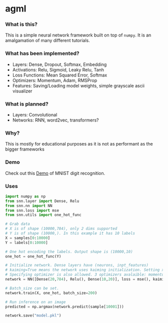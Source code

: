 # agml

### What is this?

This is a simple neural network framework built on top of `numpy`. It is an amalgamation of many different tutorials.

### What has been implemented?

- Layers: Dense, Dropout, Softmax, Embedding
- Activations: Relu, Sigmoid, Leaky Relu, Tanh
- Loss Functions: Mean Squared Error, Softmax
- Optimizers: Momentum, Adam, RMSProp
- Features: Saving/Loading model weights, simple grayscale ascii visualizer

### What is planned?
- Layers: Convolutional
- Networks: RNN, word2vec, transformers?

### Why?

This is mostly for educational purposes as it is not as performant as the bigger frameworks

### Demo

Check out this [Demo](https://replit.com/@garnavaurha/snn?v=1) of MNIST digit recognition.

### Uses

```python
import numpy as np
from snn.layer import Dense, Relu
from snn.nn import NN
from snn.loss import mse
from snn.utils import one_hot_func

# Grab data
# X is of shape (10000,784), only 2 dims supported
# Y is of shape (10000,). In this example it has 10 labels
X = samples[0:10000]
Y = labels[0:10000]

# One hot encoding the labels. Output shape is (10000,10)
one_hot = one_hot_func(Y)

# Initialize network. Dense layers have (neurons, inpt_features)
# kaiming=True means the network uses kaiming initialization. Setting xavier=True uses xavier initialization instead
# Specifying optimizer is also allowed. 3 optimizers avalaible: momentum, adam, rmsprop.
network = NN([Dense(20,784), Relu(), Dense(10,20)], loss = mse(), kaiming=True, optimizer="rmsprop")

# Batch_size can be set.
network.train(X, one_hot, batch_size=200)

# Run inference on an image
predicted = np.argmax(network.predict(sample[10001]))

network.save("model.pkl")
```
